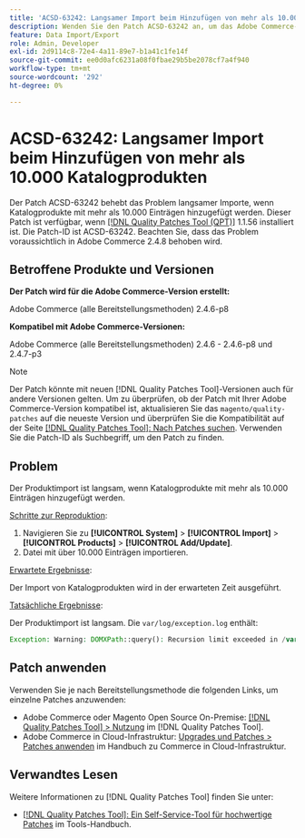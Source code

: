 ```yaml
---
title: 'ACSD-63242: Langsamer Import beim Hinzufügen von mehr als 10.000 Katalogprodukten'
description: Wenden Sie den Patch ACSD-63242 an, um das Adobe Commerce-Problem langsamer Importe zu beheben, wenn Katalogprodukte mit mehr als 10.000 Einträgen hinzugefügt werden.
feature: Data Import/Export
role: Admin, Developer
exl-id: 2d9114c8-72e4-4a11-89e7-b1a41c1fe14f
source-git-commit: ee0d0afc6231a08f0fbae29b5be2078cf7a4f940
workflow-type: tm+mt
source-wordcount: '292'
ht-degree: 0%

---
```


# ACSD-63242: Langsamer Import beim Hinzufügen von mehr als 10.000 Katalogprodukten

Der Patch ACSD-63242 behebt das Problem langsamer Importe, wenn Katalogprodukte mit mehr als 10.000 Einträgen hinzugefügt werden. Dieser Patch ist verfügbar, wenn [[!DNL Quality Patches Tool (QPT)]](/help/tools/quality-patches-tool/quality-patches-tool-to-self-serve-quality-patches.md) 1.1.56 installiert ist. Die Patch-ID ist ACSD-63242. Beachten Sie, dass das Problem voraussichtlich in Adobe Commerce 2.4.8 behoben wird.

## Betroffene Produkte und Versionen

**Der Patch wird für die Adobe Commerce-Version erstellt:**

Adobe Commerce (alle Bereitstellungsmethoden) 2.4.6-p8

**Kompatibel mit Adobe Commerce-Versionen:**

Adobe Commerce (alle Bereitstellungsmethoden) 2.4.6 - 2.4.6-p8 und 2.4.7-p3

>[!NOTE]
>
>Der Patch könnte mit neuen [!DNL Quality Patches Tool]-Versionen auch für andere Versionen gelten. Um zu überprüfen, ob der Patch mit Ihrer Adobe Commerce-Version kompatibel ist, aktualisieren Sie das `magento/quality-patches` auf die neueste Version und überprüfen Sie die Kompatibilität auf der Seite [[!DNL Quality Patches Tool]: Nach Patches suchen](https://experienceleague.adobe.com/tools/commerce-quality-patches/index.html?lang=de). Verwenden Sie die Patch-ID als Suchbegriff, um den Patch zu finden.

## Problem

Der Produktimport ist langsam, wenn Katalogprodukte mit mehr als 10.000 Einträgen hinzugefügt werden.

<u>Schritte zur Reproduktion</u>:

1. Navigieren Sie zu **[!UICONTROL System]** > **[!UICONTROL Import]** > **[!UICONTROL Products]** > **[!UICONTROL Add/Update]**.
1. Datei mit über 10.000 Einträgen importieren.

<u>Erwartete Ergebnisse</u>:

Der Import von Katalogprodukten wird in der erwarteten Zeit ausgeführt.

<u>Tatsächliche Ergebnisse</u>:

Der Produktimport ist langsam. Die `var/log/exception.log` enthält:

```PHP
Exception: Warning: DOMXPath::query(): Recursion limit exceeded in /var/www/html/lib/internal/Magento/Framework/Validator/HTML/ConfigurableWYSIWYGValidator.php on line 114 in /var/www/html/lib/internal/Magento/Framework/App/ErrorHandler.php:62
```

## Patch anwenden

Verwenden Sie je nach Bereitstellungsmethode die folgenden Links, um einzelne Patches anzuwenden:

* Adobe Commerce oder Magento Open Source On-Premise: [[!DNL Quality Patches Tool] > Nutzung](/help/tools/quality-patches-tool/usage.md) im [!DNL Quality Patches Tool].
* Adobe Commerce in Cloud-Infrastruktur: [Upgrades und Patches > Patches anwenden](https://experienceleague.adobe.com/docs/commerce-cloud-service/user-guide/develop/upgrade/apply-patches.html?lang=de) im Handbuch zu Commerce in Cloud-Infrastruktur.


## Verwandtes Lesen

Weitere Informationen zu [!DNL Quality Patches Tool] finden Sie unter:

* [[!DNL Quality Patches Tool]: Ein Self-Service-Tool für hochwertige Patches](/help/tools/quality-patches-tool/quality-patches-tool-to-self-serve-quality-patches.md) im Tools-Handbuch.
